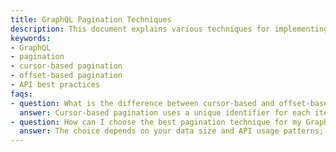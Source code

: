 ```yaml
---
title: GraphQL Pagination Techniques
description: This document explains various techniques for implementing pagination in GraphQL APIs, covering cursor-based and offset-based approaches, and best practices for efficient data retrieval.
keywords:
- GraphQL
- pagination
- cursor-based pagination
- offset-based pagination
- API best practices
faqs:
- question: What is the difference between cursor-based and offset-based pagination in GraphQL?
  answer: Cursor-based pagination uses a unique identifier for each item to efficiently fetch subsequent results, while offset-based pagination relies on skipping a set number of items based on a specified offset.
- question: How can I choose the best pagination technique for my GraphQL API?
  answer: The choice depends on your data size and API usage patterns; cursor-based pagination is recommended for large datasets or real-time apps, while offset-based is simpler for smaller datasets.
---
```

